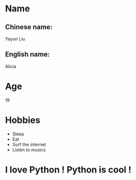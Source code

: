 # Name
## Chinese name:
 Yayun Liu
## English name:
 Alicia

# Age
 19

# Hobbies
 - Sleep
 - Eat
 - Surf the internet
 - Listen to musics

# I love Python ! Python is **cool** !
